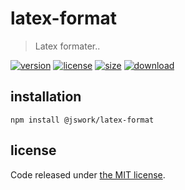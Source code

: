 # latex-format
> Latex formater..

[![version][version-image]][version-url]
[![license][license-image]][license-url]
[![size][size-image]][size-url]
[![download][download-image]][download-url]

## installation
```shell
npm install @jswork/latex-format
```

## license
Code released under [the MIT license](https://github.com/afeiship/latex-format/blob/master/LICENSE.txt).

[version-image]: https://img.shields.io/npm/v/@jswork/latex-format
[version-url]: https://npmjs.org/package/@jswork/latex-format

[license-image]: https://img.shields.io/npm/l/@jswork/latex-format
[license-url]: https://github.com/afeiship/latex-format/blob/master/LICENSE.txt

[size-image]: https://img.shields.io/bundlephobia/minzip/@jswork/latex-format
[size-url]: https://github.com/afeiship/latex-format/blob/master/dist/latex-format.min.js

[download-image]: https://img.shields.io/npm/dm/@jswork/latex-format
[download-url]: https://www.npmjs.com/package/@jswork/latex-format

